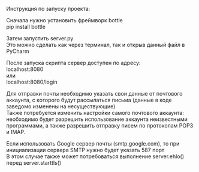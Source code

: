 Инструкция по запуску проекта:  

Сначала нужно установить фреймворк bottle  
pip install bottle  

Затем запустить server.py  
Это можно сделать как через терминал, так и открыв данный файл в PyCharm  
  
После запуска скрипта сервер доступен по адресу:  
localhost:8080  
или  
localhost:8080/login

Для отправки почты необходимо указать свои данные от почтового аккаунта, с которого будут рассылаться письма (данные в коде заведомо изменены на несуществующие)  
Также потребуется изменить настройки самого почтового аккаунта: необходимо будет разрешить использование аккаунта неизвестными программами, а также разрешить отправку писем по протоколам POP3 и IMAP.
  
Если использовать Google сервер почты (smtp.google.com), то при инициализации сервера SMTP нужно будет указать 587 порт  
В этом случае также может потребоваться выполнение server.ehlo() перед server.starttls() 
